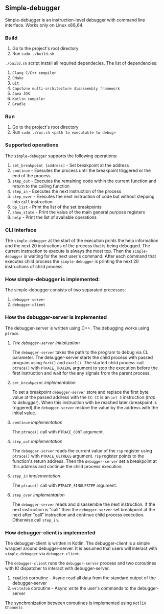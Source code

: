 ## Simple-debugger

Simple-debugger is an instruction-level debugger with command line interface. Works only on Linux x86_64.

### Build
1. Go to the project's root directory
2. Run `sudo ./build.sh`

`./build.sh` script install all required dependecies.
The list of dependencies:
1. `Clang C/C++ compiler`
2. `CMake`
3. `Git`
4. `Capstone multi-architecture disassembly framework`
5. `Java JDK`
6. `Kotlin compiler`
7. `Gradle`

### Run
1. Go to the project's root directory
2. Run `sudo ./run.sh <path to executable to debug>`

### Supported operations
The `simple-debugger` supports the following operations:
1. `set_breakpoint [address]` - Set breakpoint at the address
2. `continue` - Executes the process until the breakpoint triggered or the end of the process
3. `step_out` - Executes the remaining code within the current function and return to the calling function
4. `step_in`  - Executes the next instruction of the process
5. `step_over` - Executes the next instruction of code but without stepping into `call` instruction
6. `bp_list` - Print the list of the set breakpoints
7. `show_state` - Print the value of the main general purpose registers
8. `help` - Print the list of available operations

### CLI Interface
The `simple-debugger` at the start of the execution prints the help information and the next 20 instructions of the process that is being debugged. The current instruction to execute is always the most top. 
Then the `simple-debugger` is waiting for the next user's command. After each command that executes child process the `simple-debugger` is printing the next 20 instructions of child process.

### How simple-debugger is implemented:
The simple-debugger consists of two separated processes: 
1. `debugger-server`
2. `debugger-client`

### How the debugger-server is implemented
The debugger-server is written using C++. The debugging works using `ptrace`. 
1. _The `debugger-server` initialization_
   
   The `debugger-server` takes the path to the program to debug via CL parameter. The debugger-server starts the child process with passed program using `fork()` and `execl()`.
   The started child process call `ptrace()` with `PTRACE_TRACEME` argument to stop the execution before the first instruction and wait for the any signals from the parent process.
   
2. _`set_breakpoint` implementation_

   To set a breakpoint `debugger-server` store and replace the first byte value at the passed address with the `CC`. `CC` is an `int 3` instruction (_trap to debugger_).
   When this instruction with be reached later (breakpoint is triggered) the `debugger-server` restore the value by the address with the initial value.

3. _`continue` implementation_

   The `ptrace()` call with `PTRACE_CONT` argument.

4. _`step_out` implementation_

   The `debugger-server` reads the current value of the `rsp` register using `ptrace()` with `PTRACE_GETREGS` argument. `rsp` register points to the function's return address. Then the `debugger-server` set a breakpoint at this address and continue the child process execution.

5. _`step_in` implementation_

   The `ptrace()` call with `PTRACE_SINGLESTEP` argument.
    
6. _`step_over` implementation_

   The `debugger-server` reads and disassemble the next instruction. If the next instruction is "call" then the `debugger-server` set breakpoint at the next after "call" instruction and continue child process execution. Otherwise call `step_in`. 
   
### How debugger-client is implemented
The debugger-client is written in Kotlin. The debugger-client is a simple wrapper around debugger-server. It is assumed that users will interact with `simple-debugger` via `debugger-client`.

The `debugger-client` runs the `debugger-server` process and two coroutines with IO dispatcher to interact with debugger-server. 

1. `readJob` coroutine - Async read all data from the standard output of the debugger-server
2. `writeJob` coroutine - Async write the user's commands to the debugger-server

The synchronization between coroutines is implemented using `Kotlin Channels`
